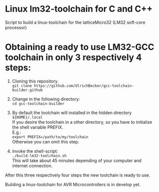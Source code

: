 # Linux lm32-toolchain for C and C++
Script to build a linux-toolchain for the latticeMicro32 (LM32 soft-core processor)

# Obtaining a ready to use LM32-GCC toolchain in only 3 respectively 4 steps:

1) Cloning this repository.<br/>
```git clone https://github.com/UlrichBecker/gcc-toolchain-builder.github```

2) Change in the following directory:<br/>
```cd gcc-toolchain-builder```

3) By default the toolchain will installed in the hidden directory<br/>
```${HOME}/.local```<br/>
If you desire the toolchain in a other directory, so you have to initialize the shell variable PREFIX.<br/>
E.g.:<br/>
```export PREFIX=/path/to/my/toolchain```<br/>
Otherwise you can omit this step.

4) Invoke the shell-script:<br/>
```./build-lm32-toolchain.sh```<br/>
This will take about 45 minutes depending of your computer and internet connection.

After this three respectively four steps the new toolchain is ready to use.

Building a linux-toolchain for AVR Microcontrollers is in develop yet.
